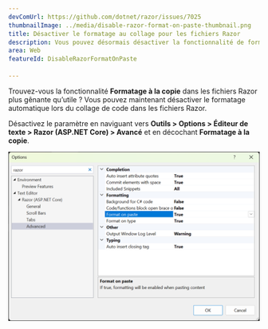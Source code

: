 ```yaml
---
devComUrl: https://github.com/dotnet/razor/issues/7025
thumbnailImage: ../media/disable-razor-format-on-paste-thumbnail.png
title: Désactiver le formatage au collage pour les fichiers Razor
description: Vous pouvez désormais désactiver la fonctionnalité de formatage au collage pour Razor dans Visual Studio.
area: Web
featureId: DisableRazorFormatOnPaste

---
```



Trouvez-vous la fonctionnalité **Formatage à la copie** dans les fichiers Razor plus gênante qu’utile ? Vous pouvez maintenant désactiver le formatage automatique lors du collage de code dans les fichiers Razor.

Désactivez le paramètre en naviguant vers **Outils > Options > Éditeur de texte > Razor (ASP.NET Core) > Avancé** et en décochant **Formatage à la copie**. 

![Désactiver le formatage à la copie pour Razor](../media/disable-razor-format-on-paste.png)
